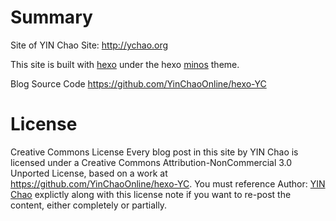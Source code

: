 # Summary
Site of YIN Chao
Site: http://ychao.org

This site is built with [hexo](https://hexo.io/) under the hexo [minos](https://github.com/ppoffice/hexo-theme-minos) theme.

Blog Source Code
https://github.com/YinChaoOnline/hexo-YC


# License
 Creative Commons License
Every blog post in this site by YIN Chao is licensed under a Creative Commons Attribution-NonCommercial 3.0 Unported License, based on a work at https://github.com/YinChaoOnline/hexo-YC.
You must reference Author: <a href="http://ychao.org">YIN Chao</a> explictly along with this license note if you want to re-post the content, either completely or partially.
